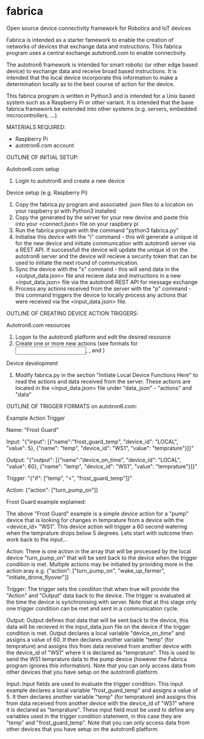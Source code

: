 # fabrica
Open source device connectivity framework for Robotics and IoT devices

Fabrica is intended as a starter famework to enable the creation of networks of devices that exchange data and instructions. This fabrica program uses a central exchange autotron6.com to enable connectivity.

The autotron6 framework is intended for smart robotic (or other edge based device) to exchange data and receive broad based instructions. It is intended that the local device incorporate this information to make a determination locally as to the best course of action for the device.

This fabrica program is written in Python3 and is intended for a Unix based system such as a Raspberry Pi or other variant. It is intended that the base fabrica framework be extended into other systems (e.g. servers, embedded microcontrollers, ...).


MATERIALS REQUIRED:

- Raspberry Pi
- autotron6.com account


OUTLINE OF INITIAL SETUP:

Autotron6.com setup
1) Login to autotron6 and create a new device

Device setup (e.g. Raspberry Pi)
1) Copy the fabrica.py program and associated .json files to a location on your raspberry pi with Python3 installed
2) Copy the <device id> generated by the server for your new device and paste this <device id> into your <connect.json> file on your raspbery pi
3) Run the fabrica program with the command "python3 fabrica.py"
4) Initialise this device with the "i" command - this will generate a unique id for the new device and initiate communication with autotron6 server via a REST API. If successfull the device will update the unique id on the autotron6 server and the device will recieve a security token that can be used to initiate the next round of communication.
5) Sync the device with the "s" command - this will send data in the <output_data.json> file and recieve data and instructions in a new <input_data.json> file via the autotron6 REST API for message exchange
6) Process any actions received from the server with the "p" command - this command triggers the device to locally process any actions that were received via the <input_data.json> file.


OUTLINE OF CREATING DEVICE ACTION TRIGGERS:

Autotron6.com resources
1) Logon to the autotron6 platform and edit the desired resource
2) Create one or more new actions (see formats for <input>, <output>, <trigger> and <action>)

Device development
1) Modify fabrica.py in the section "Initiate Local Device Functions Here" to read the actions and data received from the server. These actions are located in the <input_data.json> file under "data_json" - "actions" and "data"


OUTLINE OF TRIGGER FORMATS on autotron6.com:

Example Action Trigger

Name:
"Frost Guard"

Input:
"{"input": [{"name":"frost_guard_temp", "device_id": "LOCAL", "value": 5}, {"name": "temp", "device_id": "WS1", "value": "temprature"}]}"

Output:
"{"output": [{"name":"device_on_time", "device_id": "LOCAL", "value": 60}, {"name": "temp", "device_id": "WS1", "value": "temprature"}]}"

Trigger:
"{"if": ["temp", "<", "frost_guard_temp"]}"

Action:
{"action": ["turn_pump_on"]}


Frost Guard example explained:

The above "Frost Guard" example is a simple device action for a "pump" device that is looking for changes in temprature from a device with the <device_id> "WS1". This device action will trigger a 60 second watering when the temprature drops below 5 degrees. Lets start with outcome then work back to the input...

Action: There is one action in the array that will be processed by the local device "turn_pump_on" that will be sent back to the device when the trigger condition is met. Multiple actions may be initiated by providing more in the action aray e.g. {"action": ["turn_pump_on", "wake_up_farmer", "initiate_drone_flyover"]}

Trigger: The trigger sets the condiiton that when true will provide the "Action" and "Output" data back to the device. The trigger is evaluated at the time the device is synchronising with server. Note that at this stage only one trigger condition can be met and sent in a communication cycle. 

Output: Output defines that data that will be sent back to the device, this data will be recieved in the input_data.json file on the device if the trigger condition is met. Output declares a local variable "device_on_time" and assigns a value of 60. It then declares another variable "temp" (for temprature) and assigns this from data received from another device with the device_id of "WS1" where it is declared as "temprature". This is used to send the WS1 temprature data to the pump device (however the Fabrica program ignores this information). Note that you can only access data from other devices that you have setup on the autotron6 platform.

Input: Input fields are used to evaluate the trigger condition. This input example declares a local variable "frost_guard_temp" and assigns a value of 5. It then declares another variable "temp" (for temprature) and assigns this from data received from another device with the device_id of "WS1" where it is declared as "temprature". These input field must be used to define any variables used in the trigger condition statement, in this case they are "temp" and "frost_guard_temp". Note that you can only access data from other devices that you have setup on the autotron6 platform.
